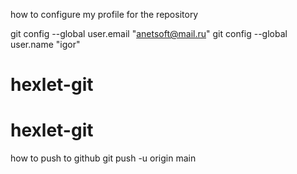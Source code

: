 how to configure my profile for the repository

git config --global user.email "anetsoft@mail.ru"
git config --global user.name "igor"
# hexlet-git
# hexlet-git

how to push to github
git push -u origin main